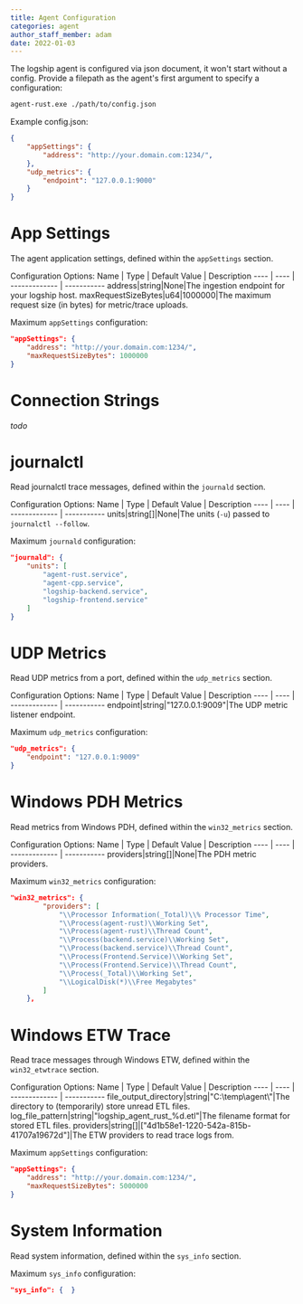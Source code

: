 ```yaml
---
title: Agent Configuration
categories: agent
author_staff_member: adam
date: 2022-01-03
---
```


The logship agent is configured via json document, it won't start without a config.
Provide a filepath as the agent's first argument to specify a configuration:
```sh
agent-rust.exe ./path/to/config.json
```

Example config.json:
```json
{
    "appSettings": {
        "address": "http://your.domain.com:1234/",
    },
    "udp_metrics": {
        "endpoint": "127.0.0.1:9000"
    }
}
```

# App Settings
The agent application settings, defined within the `appSettings` section.

Configuration Options:
Name | Type | Default Value | Description
---- | ---- | ------------- | -----------
address|string|None|The ingestion endpoint for your logship host.
maxRequestSizeBytes|u64|1000000|The maximum request size (in bytes) for metric/trace uploads.

Maximum `appSettings` configuration:
```json
"appSettings": {
    "address": "http://your.domain.com:1234/",
    "maxRequestSizeBytes": 1000000
}
```

# Connection Strings
_todo_

# journalctl
Read journalctl trace messages, defined within the `journald` section.

Configuration Options:
Name | Type | Default Value | Description
---- | ---- | ------------- | -----------
units|string[]|None|The units (`-u`) passed to `journalctl --follow`.

Maximum `journald` configuration:
```json
"journald": {
    "units": [
        "agent-rust.service",
        "agent-cpp.service",
        "logship-backend.service",
        "logship-frontend.service"
    ]
}
```

# UDP Metrics
Read UDP metrics from a port, defined within the `udp_metrics` section.

Configuration Options:
Name | Type | Default Value | Description
---- | ---- | ------------- | -----------
endpoint|string|"127.0.0.1:9009"|The UDP metric listener endpoint.

Maximum `udp_metrics` configuration:
```json
"udp_metrics": {
    "endpoint": "127.0.0.1:9009"
}
```

# Windows PDH Metrics
Read metrics from Windows PDH, defined within the `win32_metrics` section.

Configuration Options:
Name | Type | Default Value | Description
---- | ---- | ------------- | -----------
providers|string[]|None|The PDH metric providers.

Maximum `win32_metrics` configuration:
```json
"win32_metrics": {
        "providers": [
            "\\Processor Information(_Total)\\% Processor Time",
            "\\Process(agent-rust)\\Working Set",
            "\\Process(agent-rust)\\Thread Count",
            "\\Process(backend.service)\\Working Set",
            "\\Process(backend.service)\\Thread Count",
            "\\Process(Frontend.Service)\\Working Set",
            "\\Process(Frontend.Service)\\Thread Count",
            "\\Process(_Total)\\Working Set",
            "\\LogicalDisk(*)\\Free Megabytes"
        ]
    },
```

# Windows ETW Trace
Read trace messages through Windows ETW, defined within the `win32_etwtrace` section.

Configuration Options:
Name | Type | Default Value | Description
---- | ---- | ------------- | -----------
file_output_directory|string|"C:\\temp\\agent\\"|The directory to (temporarily) store unread ETL files.
log_file_pattern|string|"logship_agent_rust_%d.etl"|The filename format for stored ETL files.
providers|string[]|["4d1b58e1-1220-542a-815b-41707a19672d"]|The ETW providers to read trace logs from.

Maximum `appSettings` configuration:
```json
"appSettings": {
    "address": "http://your.domain.com:1234/",
    "maxRequestSizeBytes": 5000000
}
```

# System Information
Read system information, defined within the `sys_info` section.

Maximum `sys_info` configuration:
```json
"sys_info": {  }
```